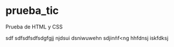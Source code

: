 # prueba_tic
Prueba de HTML y CSS



sdf
sdfsdfsdfsdgfgjj njdsui dsniwuwehn sdjinñf<ng  hhfdnsj  iskfdksj 
